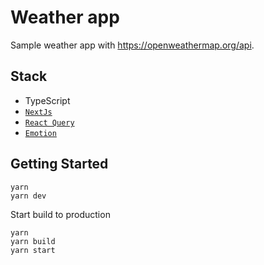 # Weather app

Sample weather app with https://openweathermap.org/api.

## Stack

- TypeScript
- [`NextJs`](https://nextjs.org/docs/getting-started)
- [`React Query`](https://react-query.tanstack.com/overview)
- [`Emotion`](https://emotion.sh/docs/introduction)

## Getting Started

```
yarn
yarn dev
```

Start build to production

```
yarn
yarn build
yarn start
```
